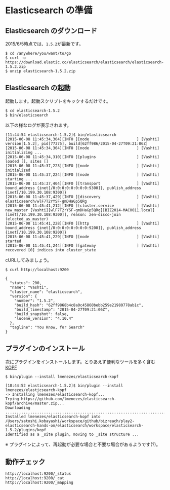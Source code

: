 # Elasticsearch の準備

## Elasticsearch のダウンロード

2015/6/5時点では、`1.5.2`が最新です。

    $ cd /anywhere/you/want/to/go
    $ curl -o https://download.elastic.co/elasticsearch/elasticsearch/elasticsearch-1.5.2.zip
    $ unzip elasticsearch-1.5.2.zip

## Elasticsearch の起動

起動します。起動スクリプトをキックするだけです。

    $ cd elasticsearch-1.5.2
    $ bin/elasticsearch

以下の様なログが表示されます。

    [11:44:54 elasticsearch-1.5.2]$ bin/elasticsearch
    [2015-06-08 11:45:34,304][INFO ][node                     ] [Vashti] version[1.5.2], pid[77375], build[62ff986/2015-04-27T09:21:06Z]
    [2015-06-08 11:45:34,304][INFO ][node                     ] [Vashti] initializing ...
    [2015-06-08 11:45:34,310][INFO ][plugins                  ] [Vashti] loaded [], sites []
    [2015-06-08 11:45:37,223][INFO ][node                     ] [Vashti] initialized
    [2015-06-08 11:45:37,224][INFO ][node                     ] [Vashti] starting ...
    [2015-06-08 11:45:37,404][INFO ][transport                ] [Vashti] bound_address {inet[/0:0:0:0:0:0:0:0:9300]}, publish_address {inet[/10.199.30.108:9300]}
    [2015-06-08 11:45:37,429][INFO ][discovery                ] [Vashti] elasticsearch/wlF7T2rYSF-gmDHaGp5QRg
    [2015-06-08 11:45:41,212][INFO ][cluster.service          ] [Vashti] new_master [Vashti][wlF7T2rYSF-gmDHaGp5QRg][BIZ2014-MAC0011.local][inet[/10.199.30.108:9300]], reason: zen-disco-join (elected_as_master)
    [2015-06-08 11:45:41,228][INFO ][http                     ] [Vashti] bound_address {inet[/0:0:0:0:0:0:0:0:9200]}, publish_address {inet[/10.199.30.108:9200]}
    [2015-06-08 11:45:41,229][INFO ][node                     ] [Vashti] started
    [2015-06-08 11:45:41,244][INFO ][gateway                  ] [Vashti] recovered [0] indices into cluster_state

cURLしてみましょう。

    $ curl http://localhost:9200

    {
      "status": 200,
      "name": "Vashti",
      "cluster_name": "elasticsearch",
      "version": {
        "number": "1.5.2",
        "build_hash": "62ff9868b4c8a0c45860bebb259e21980778ab1c",
        "build_timestamp": "2015-04-27T09:21:06Z",
        "build_snapshot": false,
        "lucene_version": "4.10.4"
      },
      "tagline": "You Know, for Search"
    }


## プラグインのインストール

次にプラグインをインストールします。とりあえず便利なツールを多く含む[KOPF](https://github.com/lmenezes/elasticsearch-kopf)

    $ bin/plugin --install lmenezes/elasticsearch-kopf

    [18:44:52 elasticsearch-1.5.2]$ bin/plugin --install lmenezes/elasticsearch-kopf
    -> Installing lmenezes/elasticsearch-kopf...
    Trying https://github.com/lmenezes/elasticsearch-kopf/archive/master.zip...
    Downloading ........................................................................................................................................................................................................................................................................................................................................................................................................................................................................................................................................................................................................................................................................................................................................................................................................................................................................................................................................................................................................................................................................................................................DONE
    Installed lmenezes/elasticsearch-kopf into /Users/satoshi.kobayashi/workspace/github/bizreach/play2-elasticsearch-hands-on/elasticsearch/workspace/elasticsearch-1.5.2/plugins/kopf
    Identified as a _site plugin, moving to _site structure ...

※ プラグインによって、再起動が必要な場合と不要な場合があるようです(?)。

## 動作チェック

    http://localhost:9200/_status
    http://localhost:9200/_cat
    http://localhost:9200/_mapping
